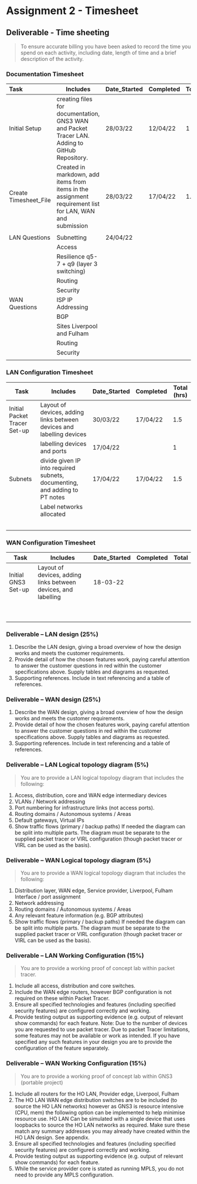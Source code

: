 # Assignment 2 - Timesheet

## Deliverable - Time sheeting

> To ensure accurate billing you have been asked to record the time you spend on each activity,  including date, length of time and a brief description of the activity.

### Documentation Timesheet

| Task                       | Includes                                                     | Date_Started | Completed | Total |
| :------------------------- | ------------------------------------------------------------ | ------------ | --------- | ----- |
| Initial Setup              | creating files for documentation, GNS3 WAN and Packet Tracer LAN. Adding to GitHub Repository. | 28/03/22     | 12/04/22  | 1     |
| Create<br />Timesheet_File | Created in markdown, add items from items in the assignment requirement list for LAN, WAN and submission | 28/03/22     | 17/04/22  | 1.5   |
|                            |                                                              |              |           |       |
| LAN Questions              | Subnetting                                                   | 24/04/22     |           |       |
|                            | Access                                                       |              |           |       |
|                            | Resilience q5-7 + q9 (layer 3 switching)                     |              |           |       |
|                            | Routing                                                      |              |           |       |
|                            | Security                                                     |              |           |       |
| WAN Questions              | ISP IP Addressing                                            |              |           |       |
|                            | BGP                                                          |              |           |       |
|                            | Sites Liverpool and Fulham                                   |              |           |       |
|                            | Routing                                                      |              |           |       |
|                            | Security                                                     |              |           |       |
|                            |                                                              |              |           |       |

### LAN Configuration Timesheet

| Task | Includes | Date_Started | Completed | Total (hrs) |
| ---- | ------------ | --------- | ----------- | ----------- |
| Initial Packet Tracer Set-up | Layout of devices, adding links between devices and  labelling devices | 30/03/22 | 17/04/22 | 1.5 |
|  | labelling devices and ports | 17/04/22 |           | 1 |
|Subnets|divide given IP into required subnets, documenting, and adding to PT notes| 17/04/22 | 17/04/22 | 1.5 |
|      | Label networks allocated |              |           |             |
|      |      |              |           |             |
|      |      |              |           |             |
|      |      |              |           |             |
|      |      |              |           |             |
|      |      |              |           |             |

### WAN Configuration Timesheet

| Task | Includes | Date_Started | Completed | Total |
| ---- | ------------ | --------- | ----------- | ----------- |
| Initial GNS3 Set-up | Layout of devices, adding links between devices, and labelling | 18-03-22 |           |             |
|                     |                                                              |              |           |       |
|||              |           |             |
|      |      |              |           |             |
|      |      |              |           |             |
|      |      |              |           |             |
|      |      |              |           |             |
|      |      |              |           |             |
|      |      |              |           |             |
| | ||||

### Deliverable – LAN design (25%)

1. Describe the LAN design, giving a broad overview of how the design works and meets the  customer requirements.
2. Provide detail of how the chosen features work, paying careful attention to answer the  customer questions in red within the customer specifications above. Supply tables and  diagrams as requested.
3. Supporting references. Include in text referencing and a table of references. 

### Deliverable – WAN design (25%) 

1. Describe the WAN design, giving a broad overview of how the design works and meets the  customer requirements.
2. Provide detail of how the chosen features work, paying careful attention to answer the  customer questions in red within the customer specifications above. Supply tables and  diagrams as requested.
3. Supporting references. Include in text referencing and a table of references. 

### Deliverable – LAN Logical topology diagram (5%)

> You are to provide a LAN logical topology diagram that includes the following: 

1. Access, distribution, core and WAN edge intermediary devices
2. VLANs / Network addressing
3. Port numbering for infrastructure links (not access ports).
4. Routing domains / Autonomous systems / Areas 
5. Default gateways, Virtual IPs
6. Show traffic flows (primary / backup paths) If needed the diagram can be split into multiple parts. The diagram must be separate to the supplied  packet tracer or VIRL configuration (though packet tracer or VIRL can be used as the basis). 

### Deliverable – WAN Logical topology diagram (5%)

>You are to provide a WAN logical topology diagram that includes the following: 

1. Distribution layer, WAN edge, Service provider, Liverpool, Fulham
   Interface / port assignment
2. Network addressing 
3. Routing domains / Autonomous systems / Areas
4. Any relevant feature information (e.g. BGP attributes)
5. Show traffic flows (primary / backup paths) If needed the diagram can be split into multiple parts. The diagram must be separate to the supplied packet tracer or VIRL configuration (though packet tracer or VIRL can be used as the basis). 

### Deliverable – LAN Working Configuration (15%)

> You are to provide a working proof of concept lab within packet tracer. 

1. Include all access, distribution and core switches.
2. Include the WAN edge routers, however BGP configuration is not required on these within  Packet Tracer. 
3. Ensure all specified technologies and features (including specified security features) are  configured correctly and working.
4.  Provide testing output as supporting evidence (e.g. output of relevant show commands) for  each feature. Note: Due to the number of devices you are requested to use packet tracer. Due to packet Tracer  limitations, some features may not be available or work as intended. If you have specified any such  features in your design you are to provide the configuration of the feature separately.  
### Deliverable – WAN Working Configuration (15%) 
> You are to provide a working proof of concept lab within GNS3 (portable project) 

1. Include all routers for the HO LAN, Provider edge, Liverpool, Fulham
2. The HO LAN WAN edge distribution switches are to be included (to source the HO LAN  networks) however as GNS3 is resource intensive (CPU, mem) the following option can be  implemented to help minimise resource use. HO LAN Can be simulated with a single device that uses loopbacks to source the HO LAN networks as  required. Make sure these match any summary addresses you may already have created  within the HO LAN design. See appendix. 
3. Ensure all specified technologies and features (including specified security features) are  configured correctly and working.
4.  Provide testing output as supporting evidence (e.g. output of relevant show commands) for  each feature.
5. While the service provider core is stated as running MPLS, you do not need to provide any  MPLS configuration. 

